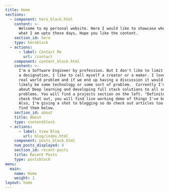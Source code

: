 ```yaml
---
title: Home
sections:
  - component: hero_block.html
    content: >-
      Welcome to my personal website. Here I would like to showcase who I am and
      what I am upto these days, Hope you like the content.
    section_id: hero
    type: heroblock
  - actions:
      - label: Contact Me
        url: /contact
    component: content_block.html
    content: >-
      I'm a Software Engineer by profession. But I don't like to limit myself by
      a designation, I like to call myself a creator or a maker. I love to solve
      real world problem and if we end up having a discussion it would most
      likely be some technology or some sort of problem.  Currently I'm all
      about Deep learning and developing full stack solutions to all sorts of
      problems. You will find a projects section on the left. "Definitely!"
      check that out, you will find live working demo of things I've built.
      Also, I'm giving a shot to blogging so do check out articles too. You can
      find them below.
    section_id: about
    title: About
    type: contentblock
  - actions:
      - label: View Blog
        url: blog/index.html
    component: posts_block.html
    num_posts_displayed: 4
    section_id: recent-posts
    title: Recent Posts
    type: postsblock
menu:
  main:
    name: Home
    weight: 1
layout: home
---
```


